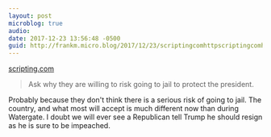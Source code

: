 ```yaml
---
layout: post
microblog: true
audio: 
date: 2017-12-23 13:56:48 -0500
guid: http://frankm.micro.blog/2017/12/23/scriptingcomhttpscriptingcomhtmla-ask-why.html
---
```

 [scripting.com](http://scripting.com/2017/12/23.html#a165008)

> Ask why they are willing to risk going to jail to protect the president.

Probably because they don't think there is a serious risk of going to jail. The country, and what most will accept is much different now than during Watergate. I doubt we will ever see a Republican tell Trump he should resign as he is sure to be impeached. 
